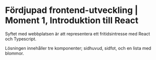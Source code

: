 # Fördjupad frontend-utveckling | Moment 1, Introduktion till React
Syftet med webbplatsen är att representera ett fritidsintresse med React och Typescript.

Lösningen innehåller tre komponenter; sidhuvud, sidfot, och en lista med blommor.